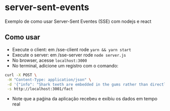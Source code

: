 # server-sent-events
Exemplo de como usar Server-Sent Eventes (SSE) com nodejs e react

## Como usar
- Execute o client: em /sse-client rode ```yarn && yarn start```
- Execute o server: em /sse-server rode ```node server.js```
- No browser, acesse ```localhost:3000```
- No terminal, adicione um registro com o comando:
```bash
curl -X POST \
 -H "Content-Type: application/json" \
 -d '{"info": "Shark teeth are embedded in the gums rather than directly affixed to the jaw, and are constantly replaced throughout life.", "source": "https://en.wikipedia.org/wiki/Shark"}'\
 -s http://localhost:3001/fact
 ```
- Note que a paǵina da aplicação recebeu e exibiu os dados em tempo real


